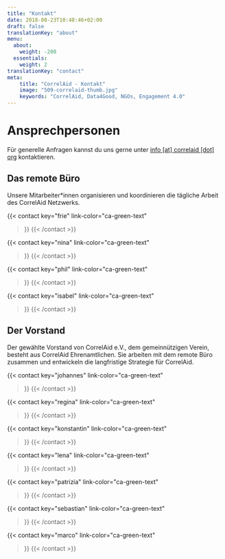 ```yaml
---
title: "Kontakt"
date: 2018-08-23T10:48:46+02:00
draft: false
translationKey: "about"
menu:
  about:
    weight: -200
  essentials:
    weight: 2
translationKey: "contact"
meta:
    title: "CorrelAid - Kontakt"
    image: "509-correlaid-thumb.jpg"
    keywords: "CorrelAid, Data4Good, NGOs, Engagement 4.0"
---
```



# Ansprechpersonen
Für generelle Anfragen kannst du uns gerne unter [info [at] correlaid [dot] org](mailto:info@correlaid.org) kontaktieren.
## Das remote Büro
Unsere Mitarbeiter*innen organisieren und koordinieren die tägliche Arbeit des CorrelAid Netzwerks.

{{< contact
    key="frie"
    link-color="ca-green-text"
>}}
{{< /contact >}}

{{< contact
    key="nina"
    link-color="ca-green-text"
>}}
{{< /contact >}}
 
{{< contact
    key="phil"
    link-color="ca-green-text"
>}}
{{< /contact >}}

{{< contact
    key="isabel"
    link-color="ca-green-text"
>}}
{{< /contact >}}

## Der Vorstand
Der gewählte Vorstand von CorrelAid e.V., dem gemeinnützigen Verein, besteht aus CorrelAid Ehrenamtlichen. Sie arbeiten mit dem remote Büro zusammen und entwickeln die langfristige Strategie für CorrelAid.

{{< contact
    key="johannes"
    link-color="ca-green-text"
>}}
{{< /contact >}}

{{< contact
    key="regina"
    link-color="ca-green-text"
>}}
{{< /contact >}}


{{< contact
    key="konstantin"
    link-color="ca-green-text"
>}}
{{< /contact >}}


{{< contact
    key="lena"
    link-color="ca-green-text"
>}}
{{< /contact >}}

{{< contact
    key="patrizia"
    link-color="ca-green-text"
>}}
{{< /contact >}}


{{< contact
    key="sebastian"
    link-color="ca-green-text"
>}}
{{< /contact >}}


{{< contact
    key="marco"
    link-color="ca-green-text"
>}}
{{< /contact >}}